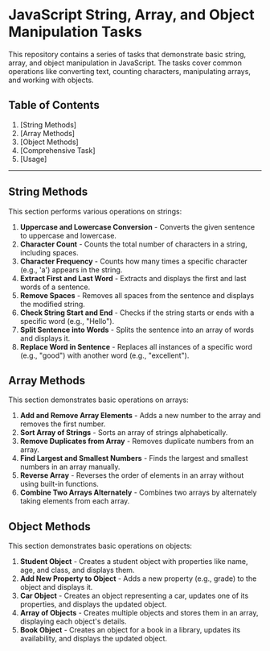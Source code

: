 # JavaScript String, Array, and Object Manipulation Tasks

This repository contains a series of tasks that demonstrate basic string, array, and object manipulation in JavaScript. The tasks cover common operations like converting text, counting characters, manipulating arrays, and working with objects.

## Table of Contents
1. [String Methods] 
2. [Array Methods] 
3. [Object Methods] 
4. [Comprehensive Task] 
5. [Usage] 

---

## String Methods

This section performs various operations on strings:

1. **Uppercase and Lowercase Conversion** - Converts the given sentence to uppercase and lowercase.
2. **Character Count** - Counts the total number of characters in a string, including spaces.
3. **Character Frequency** - Counts how many times a specific character (e.g., 'a') appears in the string.
4. **Extract First and Last Word** - Extracts and displays the first and last words of a sentence.
5. **Remove Spaces** - Removes all spaces from the sentence and displays the modified string.
6. **Check String Start and End** - Checks if the string starts or ends with a specific word (e.g., "Hello").
7. **Split Sentence into Words** - Splits the sentence into an array of words and displays it.
8. **Replace Word in Sentence** - Replaces all instances of a specific word (e.g., "good") with another word (e.g., "excellent").

## Array Methods

This section demonstrates basic operations on arrays:

1. **Add and Remove Array Elements** - Adds a new number to the array and removes the first number.
2. **Sort Array of Strings** - Sorts an array of strings alphabetically.
3. **Remove Duplicates from Array** - Removes duplicate numbers from an array.
4. **Find Largest and Smallest Numbers** - Finds the largest and smallest numbers in an array manually.
5. **Reverse Array** - Reverses the order of elements in an array without using built-in functions.
6. **Combine Two Arrays Alternately** - Combines two arrays by alternately taking elements from each array.

## Object Methods

This section demonstrates basic operations on objects:

1. **Student Object** - Creates a student object with properties like name, age, and class, and displays them.
2. **Add New Property to Object** - Adds a new property (e.g., grade) to the object and displays it.
3. **Car Object** - Creates an object representing a car, updates one of its properties, and displays the updated object.
4. **Array of Objects** - Creates multiple objects and stores them in an array, displaying each object's details.
5. **Book Object** - Creates an object for a book in a library, updates its availability, and displays the updated object.
 

 

